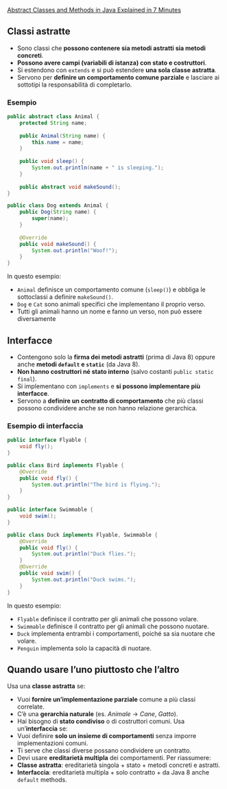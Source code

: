 [Abstract Classes and Methods in Java Explained in 7 Minutes](https://www.youtube.com/watch?v=HvPlEJ3LHgE)
## Classi astratte
* Sono classi che **possono contenere sia metodi astratti sia metodi concreti**.
* **Possono avere campi (variabili di istanza) con stato e costruttori**.
* Si estendono con `extends` e si può estendere **una sola classe astratta**.
* Servono per **definire un comportamento comune parziale** e lasciare ai sottotipi la responsabilità di completarlo.
### Esempio
```java
public abstract class Animal {
    protected String name;
    
    public Animal(String name) {
        this.name = name;
    }
    
    public void sleep() {
        System.out.println(name + " is sleeping.");
    }
    
    public abstract void makeSound();
}

public class Dog extends Animal {
    public Dog(String name) {
        super(name);
    }
    
    @Override
    public void makeSound() {
        System.out.println("Woof!");
    }
}
```
In questo esempio:
- `Animal` definisce un comportamento comune (`sleep()`) e obbliga le sottoclassi a definire `makeSound()`.
- `Dog` e `Cat` sono animali specifici che implementano il proprio verso.
- Tutti gli animali hanno un nome e fanno un verso, non può essere diversamente
## Interfacce
* Contengono solo la **firma dei metodi astratti** (prima di Java 8) oppure anche **metodi `default` e `static`** (da Java 8).
* **Non hanno costruttori né stato interno** (salvo costanti `public static final`).
* Si implementano con `implements` e **si possono implementare più interfacce**.
* Servono a **definire un contratto di comportamento** che più classi possono condividere anche se non hanno relazione gerarchica.
### Esempio di interfaccia
```java
public interface Flyable {
    void fly();
}

public class Bird implements Flyable {
    @Override
    public void fly() {
        System.out.println("The bird is flying.");
    }
}

public interface Swimmable {
    void swim();
}

public class Duck implements Flyable, Swimmable {
    @Override
    public void fly() {
        System.out.println("Duck flies.");
    }
    @Override
    public void swim() {
        System.out.println("Duck swims.");
    }
}
```
In questo esempio:
- `Flyable` definisce il contratto per gli animali che possono volare.
- `Swimmable` definisce il contratto per gli animali che possono nuotare.
- `Duck` implementa entrambi i comportamenti, poiché sa sia nuotare che volare.
- `Penguin` implementa solo la capacità di nuotare.
## Quando usare l’uno piuttosto che l’altro
Usa una **classe astratta** se:
* Vuoi **fornire un’implementazione parziale** comune a più classi correlate.
* C’è una **gerarchia naturale** (es. *Animale* → *Cane*, *Gatto*).
* Hai bisogno di **stato condiviso** o di costruttori comuni.
Usa un’**interfaccia** se:
* Vuoi definire **solo un insieme di comportamenti** senza imporre implementazioni comuni.
* Ti serve che classi diverse possano condividere un contratto.
* Devi usare **ereditarietà multipla** dei comportamenti.
Per riassumere:
* **Classe astratta**: ereditarietà singola + stato + metodi concreti e astratti.
* **Interfaccia**: ereditarietà multipla + solo contratto + da Java 8 anche `default` methods.
